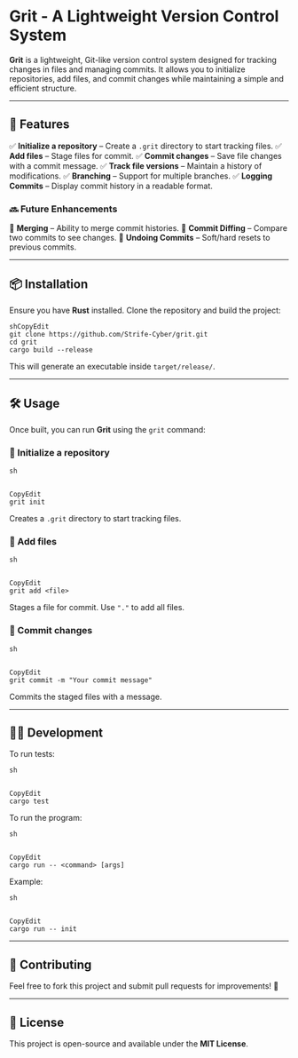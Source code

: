 # **Grit - A Lightweight Version Control System**

**Grit** is a lightweight, Git-like version control system designed for tracking changes in files and managing commits. It allows you to initialize repositories, add files, and commit changes while maintaining a simple and efficient structure.

------

## **🚀 Features**

✅ **Initialize a repository** – Create a `.grit` directory to start tracking files.
✅ **Add files** – Stage files for commit.
✅ **Commit changes** – Save file changes with a commit message.
✅ **Track file versions** – Maintain a history of modifications.
✅ **Branching** – Support for multiple branches.
✅ **Logging Commits** – Display commit history in a readable format.

### **🔜 Future Enhancements**

🔹 **Merging** – Ability to merge commit histories.
🔹 **Commit Diffing** – Compare two commits to see changes.
🔹 **Undoing Commits** – Soft/hard resets to previous commits.

------

## **📦 Installation**

Ensure you have **Rust** installed. Clone the repository and build the project:

```
shCopyEdit
git clone https://github.com/Strife-Cyber/grit.git
cd grit
cargo build --release
```

This will generate an executable inside `target/release/`.

------

## **🛠 Usage**

Once built, you can run **Grit** using the `grit` command:

### **🔹 Initialize a repository**

```
sh


CopyEdit
grit init
```

Creates a `.grit` directory to start tracking files.

### **🔹 Add files**

```
sh


CopyEdit
grit add <file>
```

Stages a file for commit. Use `"."` to add all files.

### **🔹 Commit changes**

```
sh


CopyEdit
grit commit -m "Your commit message"
```

Commits the staged files with a message.

------

## **👨‍💻 Development**

To run tests:

```
sh


CopyEdit
cargo test
```

To run the program:

```
sh


CopyEdit
cargo run -- <command> [args]
```

Example:

```
sh


CopyEdit
cargo run -- init
```

------

## **🤝 Contributing**

Feel free to fork this project and submit pull requests for improvements! 🚀

------

## **📜 License**

This project is open-source and available under the **MIT License**.